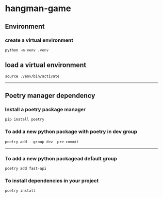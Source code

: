 # hangman-game

## Environment

### create a virtual environment

```
python -m venv .venv
```

## load a virtual environment

```
source .venv/bin/activate
```

---

## Poetry manager dependency

### Install a poetry package manager

```
pip install poetry
```

### To add a new python package with poetry in dev group

```
poetry add --group dev  pre-commit
```

---

### To add a new python packagead default group

```
poetry add fast-api
```

### To install dependencies in your project

```
poetry install
```

